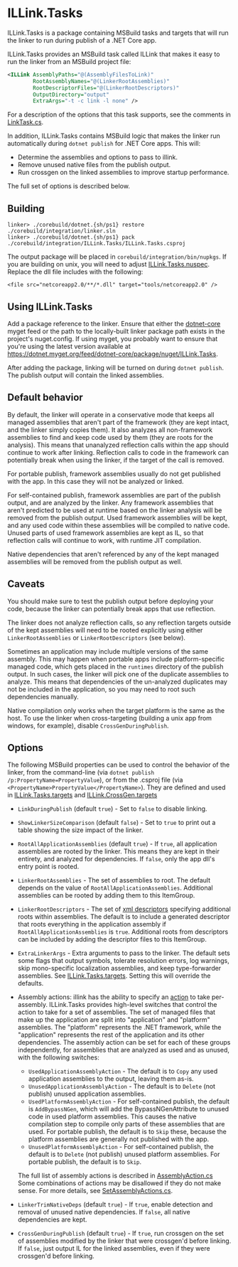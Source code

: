 # ILLink.Tasks

ILLink.Tasks is a package containing MSBuild tasks and targets that
will run the linker to run during publish of a .NET Core app.

ILLink.Tasks provides an MSBuild task called ILLink that makes it easy
to run the linker from an MSBuild project file:

```xml
<ILLink AssemblyPaths="@(AssemblyFilesToLink)"
        RootAssemblyNames="@(LinkerRootAssemblies)"
        RootDescriptorFiles="@(LinkerRootDescriptors)"
        OutputDirectory="output"
        ExtraArgs="-t -c link -l none" />
```

For a description of the options that this task supports, see the
comments in [LinkTask.cs](integration/ILLink.Tasks/LinkTask.cs).


In addition, ILLink.Tasks contains MSBuild logic that makes the linker
run automatically during `dotnet publish` for .NET Core apps. This
will:

- Determine the assemblies and options to pass to illink.
- Remove unused native files from the publish output.
- Run crossgen on the linked assemblies to improve startup performance.

The full set of options is described below.

## Building

```
linker> ./corebuild/dotnet.{sh/ps1} restore ./corebuild/integration/linker.sln
linker> ./corebuild/dotnet.{sh/ps1} pack ./corebuild/integration/ILLink.Tasks/ILLink.Tasks.csproj
```

The output package will be placed in
`corebuild/integration/bin/nupkgs`. If you are building on unix, you
will need to adjust
[ILLink.Tasks.nuspec](integration/ILLink.Tasks/ILLink.Tasks.nuspec). Replace
the dll file includes with the following:

`<file src="netcoreapp2.0/**/*.dll" target="tools/netcoreapp2.0" />`

## Using ILLink.Tasks

Add a package reference to the linker. Ensure that either the
[dotnet-core](https://dotnet.myget.org/gallery/dotnet-core) myget feed
or the path to the locally-built linker package path exists in the
project's nuget.config. If using myget, you probably want to ensure
that you're using the latest version available at
https://dotnet.myget.org/feed/dotnet-core/package/nuget/ILLink.Tasks.

After adding the package, linking will be turned on during `dotnet
publish`. The publish output will contain the linked assemblies.

## Default behavior

By default, the linker will operate in a conservative mode that keeps
all managed assemblies that aren't part of the framework (they are
kept intact, and the linker simply copies them). It also analyzes all
non-framework assemblies to find and keep code used by them (they are
roots for the analysis). This means that unanalyzed reflection calls
within the app should continue to work after linking. Reflection calls
to code in the framework can potentially break when using the linker,
if the target of the call is removed.

For portable publish, framework assemblies usually do not get
published with the app. In this case they will not be analyzed or
linked.

For self-contained publish, framework assemblies are part of the
publish output, and are analyzed by the linker. Any framework
assemblies that aren't predicted to be used at runtime based on the
linker analysis will be removed from the publish output. Used
framework assemblies will be kept, and any used code within these
assemblies will be compiled to native code. Unused parts of used
framework assemblies are kept as IL, so that reflection calls will
continue to work, with runtime JIT compilation.

Native dependencies that aren't referenced by any of the kept managed
assemblies will be removed from the publish output as well.

## Caveats

You should make sure to test the publish output before deploying your
code, because the linker can potentially break apps that use
reflection.

The linker does not analyze reflection calls, so any reflection
targets outside of the kept assemblies will need to be rooted
explicitly using either `LinkerRootAssemblies` or
`LinkerRootDescriptors` (see below).

Sometimes an application may include multiple versions of the same
assembly. This may happen when portable apps include platform-specific
managed code, which gets placed in the `runtimes` directory of the
publish output. In such cases, the linker will pick one of the
duplicate assemblies to analyze. This means that dependencies of the
un-analyzed duplicates may not be included in the application, so you
may need to root such dependencies manually.

Native compilation only works when the target platform is the same as
the host. To use the linker when cross-targeting (building a unix app
from windows, for example), disable `CrossGenDuringPublish`.

## Options

The following MSBuild properties can be used to control the behavior
of the linker, from the command-line (via `dotnet publish
/p:PropertyName=PropertyValue`), or from the .csproj file (via
`<PropertyName>PropertyValue</PropertyName>`). They are defined and
used in
[ILLink.Tasks.targets](integration/ILLink.Tasks/ILLink.Tasks.targets)
and
[ILLink.CrossGen.targets](integration/ILLink.Tasks/ILLink.CrossGen.targets)

- `LinkDuringPublish` (default `true`) - Set to `false` to disable
  linking.

- `ShowLinkerSizeComparison` (default `false`) - Set to `true` to
  print out a table showing the size impact of the linker.

- `RootAllApplicationAssemblies` (default `true`) - If `true`, all
  application assemblies are rooted by the linker. This means they are
  kept in their entirety, and analyzed for dependencies. If `false`,
  only the app dll's entry point is rooted.

- `LinkerRootAssemblies` - The set of assemblies to root. The default
  depends on the value of `RootAllApplicationAssemblies`. Additional
  assemblies can be rooted by adding them to this ItemGroup.

- `LinkerRootDescriptors` - The set of [xml descriptors](../linker#syntax-of-xml-descriptor)
  specifying additional roots within assemblies. The default is to
  include a generated descriptor that roots everything in the
  application assembly if `RootAllApplicationAssemblies` is
  `true`. Additional roots from descriptors can be included by adding
  the descriptor files to this ItemGroup.

- `ExtraLinkerArgs` - Extra arguments to pass to the linker. The
  default sets some flags that output symbols, tolerate resolution
  errors, log warnings, skip mono-specific localization assemblies,
  and keep type-forwarder assemblies. See
  [ILLink.Tasks.targets](integration/ILLink.Tasks/ILLink.Tasks.targets).
  Setting this will override the defaults.

- Assembly actions: illink has the ability to specify an [action](../linker#actions-on-the-assemblies) to
  take per-assembly. ILLink.Tasks provides high-level switches that
  control the action to take for a set of assemblies. The set of
  managed files that make up the application are split into
  "application" and "platform" assemblies. The "platform" represents
  the .NET framework, while the "application" represents the rest of
  the application and its other dependencies. The assembly action can
  be set for each of these groups independently, for assemblies that
  are analyzed as used and as unused, with the following switches:

  - `UsedApplicationAssemblyAction` - The default is to `Copy` any used
    application assemblies to the output, leaving them as-is.
  - `UnusedApplicationAssemblyAction` - The default is to `Delete` (not
    publish) unused application assemblies.
  - `UsedPlatformAssemblyAction` - For self-contained publish, the
    default is `AddBypassNGen`, which will add the BypassNGenAttribute
    to unused code in used platform assemblies. This causes the native
    compilation step to compile only parts of these assemblies that
    are used. For portable publish, the default is to `Skip` these,
    because the platform assemblies are generally not published with
    the app.
  - `UnusedPlatformAssemblyAction` - For self-contained publish, the
    default is to `Delete` (not publish) unused platform
    assemblies. For portable publish, the default is to `Skip`.

  The full list of assembly actions is described in
  [AssemblyAction.cs](../linker/Linker/AssemblyAction.cs) Some
  combinations of actions may be disallowed if they do not make
  sense. For more details, see
  [SetAssemblyActions.cs](integration/ILLink.Tasks/SetAssemblyActions.cs).

- `LinkerTrimNativeDeps` (default `true`) - If `true`, enable
  detection and removal of unused native dependencies. If `false`, all
  native dependencies are kept.

- `CrossGenDuringPublish` (default `true`) - If `true`, run crossgen
  on the set of assemblies modified by the linker that were crossgen'd
  before linking. If `false`, just output IL for the linked
  assemblies, even if they were crossgen'd before linking.